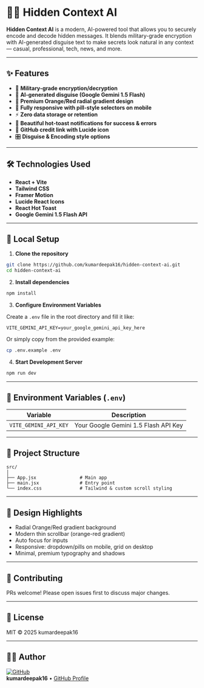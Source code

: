 # 🕵️‍♂️ Hidden Context AI

**Hidden Context AI** is a modern, AI-powered tool that allows you to securely encode and decode hidden messages. It blends military-grade encryption with AI-generated disguise text to make secrets look natural in any context — casual, professional, tech, news, and more.

---

## ✨ Features

- 🔐 **Military-grade encryption/decryption**
- 🧠 **AI-generated disguise (Google Gemini 1.5 Flash)**
- 🎨 **Premium Orange/Red radial gradient design**
- 📱 **Fully responsive with pill-style selectors on mobile**
- ⚡ **Zero data storage or retention**
- 🍞 **Beautiful hot-toast notifications for success & errors**
- 🔗 **GitHub credit link with Lucide icon**
- 🎛️ **Disguise & Encoding style options**

---

## 🛠️ Technologies Used

- **React + Vite**
- **Tailwind CSS**
- **Framer Motion**
- **Lucide React Icons**
- **React Hot Toast**
- **Google Gemini 1.5 Flash API**

---

## 🚀 Local Setup

1. **Clone the repository**
```bash
git clone https://github.com/kumardeepak16/hidden-context-ai.git
cd hidden-context-ai
````

2. **Install dependencies**

```bash
npm install
```

3. **Configure Environment Variables**

Create a `.env` file in the root directory and fill it like:

```
VITE_GEMINI_API_KEY=your_google_gemini_api_key_here
```

Or simply copy from the provided example:

```bash
cp .env.example .env
```

4. **Start Development Server**

```bash
npm run dev
```

---

## 📝 Environment Variables (`.env`)

| Variable              | Description                          |
| --------------------- | ------------------------------------ |
| `VITE_GEMINI_API_KEY` | Your Google Gemini 1.5 Flash API Key |

---

## 🧩 Project Structure

```
src/
│
├── App.jsx                # Main app
├── main.jsx               # Entry point
└── index.css              # Tailwind & custom scroll styling
```

---

## 🎨 Design Highlights

* Radial Orange/Red gradient background
* Modern thin scrollbar (orange-red gradient)
* Auto focus for inputs
* Responsive: dropdown/pills on mobile, grid on desktop
* Minimal, premium typography and shadows

---

## 🤝 Contributing

PRs welcome! Please open issues first to discuss major changes.

---

## 📄 License

MIT © 2025 kumardeepak16

---

## 👨‍💻 Author

[![GitHub](https://img.icons8.com/plasticine/50/github.png)](https://github.com/kumardeepak16)  
**kumardeepak16** • [GitHub Profile](https://github.com/kumardeepak16)